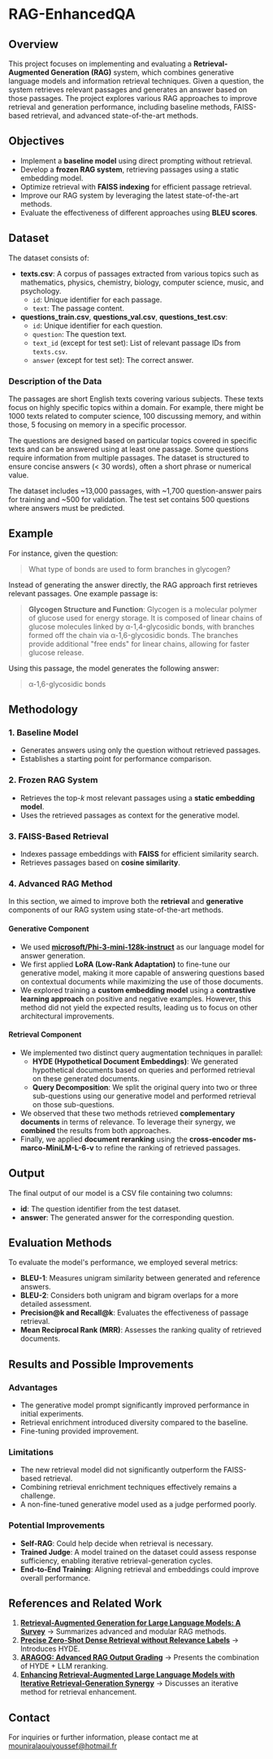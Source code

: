 # RAG-EnhancedQA

## Overview
This project focuses on implementing and evaluating a **Retrieval-Augmented Generation (RAG)** system, which combines generative language models and information retrieval techniques. Given a question, the system retrieves relevant passages and generates an answer based on those passages. The project explores various RAG approaches to improve retrieval and generation performance, including baseline methods, FAISS-based retrieval, and advanced state-of-the-art methods.

## Objectives
- Implement a **baseline model** using direct prompting without retrieval.
- Develop a **frozen RAG system**, retrieving passages using a static embedding model.
- Optimize retrieval with **FAISS indexing** for efficient passage retrieval.
- Improve our RAG system by leveraging the latest state-of-the-art methods.
- Evaluate the effectiveness of different approaches using **BLEU scores**.

## Dataset
The dataset consists of:
- **texts.csv**: A corpus of passages extracted from various topics such as mathematics, physics, chemistry, biology, computer science, music, and psychology.
  - `id`: Unique identifier for each passage.
  - `text`: The passage content.
- **questions_train.csv**, **questions_val.csv**, **questions_test.csv**:
  - `id`: Unique identifier for each question.
  - `question`: The question text.
  - `text_id` (except for test set): List of relevant passage IDs from `texts.csv`.
  - `answer` (except for test set): The correct answer.

### **Description of the Data**
The passages are short English texts covering various subjects. These texts focus on highly specific topics within a domain. For example, there might be 1000 texts related to computer science, 100 discussing memory, and within those, 5 focusing on memory in a specific processor.

The questions are designed based on particular topics covered in specific texts and can be answered using at least one passage. Some questions require information from multiple passages. The dataset is structured to ensure concise answers (< 30 words), often a short phrase or numerical value.

The dataset includes ~13,000 passages, with ~1,700 question-answer pairs for training and ~500 for validation. The test set contains 500 questions where answers must be predicted.

## Example
For instance, given the question:

> What type of bonds are used to form branches in glycogen?

Instead of generating the answer directly, the RAG approach first retrieves relevant passages. One example passage is:

> **Glycogen Structure and Function**: Glycogen is a molecular polymer of glucose used for energy storage. It is composed of linear chains of glucose molecules linked by α-1,4-glycosidic bonds, with branches formed off the chain via α-1,6-glycosidic bonds. The branches provide additional "free ends" for linear chains, allowing for faster glucose release.

Using this passage, the model generates the following answer:

> α-1,6-glycosidic bonds

## Methodology
### 1. Baseline Model
- Generates answers using only the question without retrieved passages.
- Establishes a starting point for performance comparison.

### 2. Frozen RAG System
- Retrieves the top-*k* most relevant passages using a **static embedding model**.
- Uses the retrieved passages as context for the generative model.

### 3. FAISS-Based Retrieval
- Indexes passage embeddings with **FAISS** for efficient similarity search.
- Retrieves passages based on **cosine similarity**.

### 4. Advanced RAG Method
In this section, we aimed to improve both the **retrieval** and **generative** components of our RAG system using state-of-the-art methods.

#### **Generative Component**
- We used **[microsoft/Phi-3-mini-128k-instruct](https://huggingface.co/microsoft/Phi-3-mini-128k-instruct)** as our language model for answer generation.
- We first applied **LoRA (Low-Rank Adaptation)** to fine-tune our generative model, making it more capable of answering questions based on contextual documents while maximizing the use of those documents.
- We explored training a **custom embedding model** using a **contrastive learning approach** on positive and negative examples. However, this method did not yield the expected results, leading us to focus on other architectural improvements.

#### **Retrieval Component**
- We implemented two distinct query augmentation techniques in parallel:
  - **HYDE (Hypothetical Document Embeddings)**: We generated hypothetical documents based on queries and performed retrieval on these generated documents.
  - **Query Decomposition**: We split the original query into two or three sub-questions using our generative model and performed retrieval on those sub-questions.
- We observed that these two methods retrieved **complementary documents** in terms of relevance. To leverage their synergy, we **combined** the results from both approaches.
- Finally, we applied **document reranking** using the **cross-encoder ms-marco-MiniLM-L-6-v** to refine the ranking of retrieved passages.

## Output
The final output of our model is a CSV file containing two columns:
- **id**: The question identifier from the test dataset.
- **answer**: The generated answer for the corresponding question.

## Evaluation Methods
To evaluate the model's performance, we employed several metrics:
- **BLEU-1**: Measures unigram similarity between generated and reference answers.
- **BLEU-2**: Considers both unigram and bigram overlaps for a more detailed assessment.
- **Precision@k and Recall@k**: Evaluates the effectiveness of passage retrieval.
- **Mean Reciprocal Rank (MRR)**: Assesses the ranking quality of retrieved documents.

## Results and Possible Improvements

### Advantages
- The generative model prompt significantly improved performance in initial experiments.
- Retrieval enrichment introduced diversity compared to the baseline.
- Fine-tuning provided improvement.

### Limitations
- The new retrieval model did not significantly outperform the FAISS-based retrieval.
- Combining retrieval enrichment techniques effectively remains a challenge.
- A non-fine-tuned generative model used as a judge performed poorly.

### Potential Improvements
- **Self-RAG**: Could help decide when retrieval is necessary.
- **Trained Judge**: A model trained on the dataset could assess response sufficiency, enabling iterative retrieval-generation cycles.
- **End-to-End Training**: Aligning retrieval and embeddings could improve overall performance.

## References and Related Work
1. **[Retrieval-Augmented Generation for Large Language Models: A Survey](https://arxiv.org/abs/2312.10997)** → Summarizes advanced and modular RAG methods.
2. **[Precise Zero-Shot Dense Retrieval without Relevance Labels](https://arxiv.org/abs/2212.10496)** → Introduces HYDE.
3. **[ARAGOG: Advanced RAG Output Grading](https://arxiv.org/abs/2404.01037)** → Presents the combination of HYDE + LLM reranking.
4. **[Enhancing Retrieval-Augmented Large Language Models with Iterative Retrieval-Generation Synergy](https://arxiv.org/abs/2305.15294)** → Discusses an iterative method for retrieval enhancement.

## Contact
For inquiries or further information, please contact me at mouniralaouiyoussef@hotmail.fr

